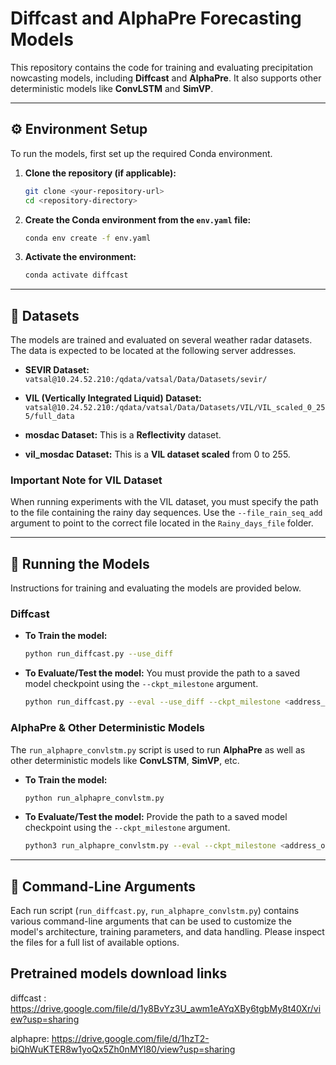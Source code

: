 # Diffcast and AlphaPre Forecasting Models

This repository contains the code for training and evaluating precipitation nowcasting models, including **Diffcast** and **AlphaPre**. It also supports other deterministic models like **ConvLSTM** and **SimVP**.

---

## ⚙️ Environment Setup

To run the models, first set up the required Conda environment.

1.  **Clone the repository (if applicable):**
    ```bash
    git clone <your-repository-url>
    cd <repository-directory>
    ```

2.  **Create the Conda environment from the `env.yaml` file:**
    ```bash
    conda env create -f env.yaml
    ```

3.  **Activate the environment:**
    ```bash
    conda activate diffcast
    ```

---

## 💾 Datasets

The models are trained and evaluated on several weather radar datasets. The data is expected to be located at the following server addresses.

* **SEVIR Dataset:**
    `vatsal@10.24.52.210:/qdata/vatsal/Data/Datasets/sevir/`

* **VIL (Vertically Integrated Liquid) Dataset:**
    `vatsal@10.24.52.210:/qdata/vatsal/Data/Datasets/VIL/VIL_scaled_0_255/full_data`

* **mosdac Dataset:**
    This is a **Reflectivity** dataset.

* **vil_mosdac Dataset:**
    This is a **VIL dataset scaled** from 0 to 255.

### Important Note for VIL Dataset

When running experiments with the VIL dataset, you must specify the path to the file containing the rainy day sequences. Use the `--file_rain_seq_add` argument to point to the correct file located in the `Rainy_days_file` folder.

---

## 🚀 Running the Models

Instructions for training and evaluating the models are provided below.

### Diffcast

* **To Train the model:**
    ```bash
    python run_diffcast.py --use_diff
    ```

* **To Evaluate/Test the model:**
    You must provide the path to a saved model checkpoint using the `--ckpt_milestone` argument.
    ```bash
    python run_diffcast.py --eval --use_diff --ckpt_milestone <address_of_checkpoint>
    ```

### AlphaPre & Other Deterministic Models

The `run_alphapre_convlstm.py` script is used to run **AlphaPre** as well as other deterministic models like **ConvLSTM**, **SimVP**, etc.

* **To Train the model:**
    ```bash
    python run_alphapre_convlstm.py
    ```

* **To Evaluate/Test the model:**
    Provide the path to a saved model checkpoint using the `--ckpt_milestone` argument.
    ```bash
    python3 run_alphapre_convlstm.py --eval --ckpt_milestone <address_of_checkpoint>
    ```

---

## 🔧 Command-Line Arguments

Each run script (`run_diffcast.py`, `run_alphapre_convlstm.py`) contains various command-line arguments that can be used to customize the model's architecture, training parameters, and data handling. Please inspect the files for a full list of available options.

## Pretrained models download links

diffcast : https://drive.google.com/file/d/1y8BvYz3U_awm1eAYqXBy6tgbMy8t40Xr/view?usp=sharing

alphapre: https://drive.google.com/file/d/1hzT2-biQhWuKTER8w1yoQx5Zh0nMYl80/view?usp=sharing
